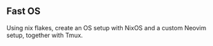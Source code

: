 ## Fast OS

Using nix flakes, create an OS setup with NixOS and a custom Neovim setup, together with Tmux.
